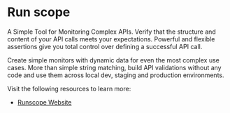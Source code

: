 # Run scope

A Simple Tool for Monitoring Complex APIs. Verify that the structure and content of your API calls meets your expectations. Powerful and flexible assertions give you total control over defining a successful API call. 

Create simple monitors with dynamic data for even the most complex use cases. More than simple string matching, build API validations without any code and use them across local dev, staging and production environments. 

Visit the following resources to learn more:

- [Runscope Website](https://www.runscope.com)

